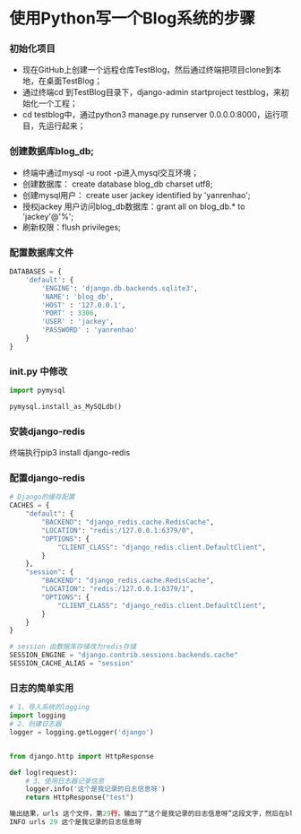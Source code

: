# 使用Python写一个Blog系统的步骤

### 初始化项目
- 现在GitHub上创建一个远程仓库TestBlog，然后通过终端把项目clone到本地，在桌面TestBlog；
- 通过终端cd 到TestBlog目录下，django-admin startproject testblog，来初始化一个工程；
- cd testblog中，通过python3 manage.py runserver 0.0.0.0:8000，运行项目，先运行起来；

### 创建数据库blog_db;
- 终端中通过mysql -u root -p进入mysql交互环境；
- 创建数据库： create database blog_db charset utf8;
- 创建mysql用户： create user jackey identified by 'yanrenhao';
- 授权jackey 用户访问blog_db数据库：grant all on blog_db.* to 'jackey'@'%';
- 刷新权限：flush privileges;

### 配置数据库文件
```python
DATABASES = {
    'default': {
        'ENGINE': 'django.db.backends.sqlite3',
        'NAME': 'blog_db',
        'HOST' : '127.0.0.1',
        'PORT' : 3306,
        'USER' : 'jackey',
        'PASSWORD' : 'yanrenhao'
    }
}
```

### __init__.py 中修改
```python
import pymysql

pymysql.install_as_MySQLdb()
```

### 安装django-redis
终端执行pip3 install django-redis

### 配置django-redis
```python
# Django的缓存配置
CACHES = {
    "default": {
        "BACKEND": "django_redis.cache.RedisCache",
        "LOCATION": "redis:/127.0.0.1:6379/0",
        "OPTIONS": {
            "CLIENT_CLASS": "django_redis.client.DefaultClient",
        }
    },
    "session": {
        "BACKEND": "django_redis.cache.RedisCache",
        "LOCATION": "redis:/127.0.0.1:6379/1",
        "OPTIONS": {
            "CLIENT_CLASS": "django_redis.client.DefaultClient",
        }
    }
}

# session 由数据库存储改为redis存储
SESSION_ENGINE = "django.contrib.sessions.backends.cache"
SESSION_CACHE_ALIAS = "session"
```

### 日志的简单实用
```python
# 1、导入系统的logging
import logging
# 2、创建日志器
logger = logging.getLogger('django')


from django.http import HttpResponse

def log(request):
    # 3、使用日志器记录信息
    logger.info('这个是我记录的日志信息呀')
    return HttpResponse("test")
```

```python
输出结果，urls 这个文件，第29行，输出了“这个是我记录的日志信息呀”这段文字，然后在blog.log中也有记录
INFO urls 29 这个是我记录的日志信息呀
```


